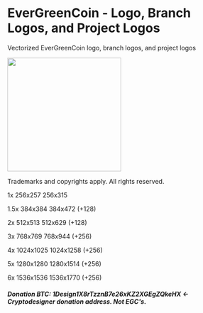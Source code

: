 # EverGreenCoin - Logo, Branch Logos, and Project Logos
Vectorized EverGreenCoin logo, branch logos, and project logos

<img src="https://raw.githubusercontent.com/cryptodesigner/evergreencoin/master/1x/logomdpi.png" width="256">

Trademarks and copyrights apply. All rights reserved.

1x   256x257   256x315

1.5x 384x384   384x472   (+128)

2x   512x513   512x629   (+128)

3x   768x769   768x944   (+256)

4x  1024x1025  1024x1258 (+256)

5x 1280x1280   1280x1514 (+256)

6x 1536x1536   1536x1770 (+256)


##### Donation BTC: 1Design1X8rTzznB7e26xKZ2XGEgZQkeHX   <- Cryptodesigner donation address. Not EGC's.
